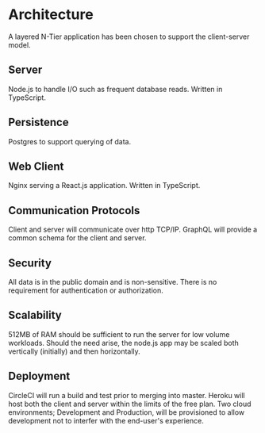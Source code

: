 # Architecture
A layered N-Tier application has been chosen to support the client-server model.

## Server
Node.js to handle I/O such as frequent database reads. Written in TypeScript.

## Persistence
Postgres to support querying of data.

## Web Client
Nginx serving a React.js application. Written in TypeScript.

## Communication Protocols
Client and server will communicate over http TCP/IP. GraphQL will provide a common schema for the client and server.

## Security
All data is in the public domain and is non-sensitive. There is no requirement for authentication or authorization.

## Scalability
512MB of RAM should be sufficient to run the server for low volume workloads. Should the need arise, the node.js app may be scaled both vertically (initially) and then horizontally.

## Deployment
CircleCI will run a build and test prior to merging into master. Heroku will host both the client and server within the limits of the free plan. Two cloud environments; Development and Production, will be provisioned to allow development not to interfer with the end-user's experience.
